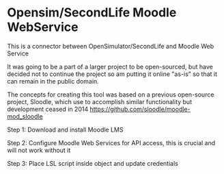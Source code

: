 # Opensim/SecondLife Moodle WebService
This is a connector between OpenSimulator/SecondLife and Moodle Web Service


It was going to be a part of a larger project to be open-sourced, but have decided not to continue the project so am putting it online "as-is" so that it can remain in the public domain. 

The concepts for creating this tool was based on a previous open-source project, Sloodle, which use to accomplish similar functionality but development ceased in 2014 https://github.com/sloodle/moodle-mod_sloodle

Step 1: Download and install Moodle LMS

Step 2: Configure Moodle Web Services for API access, this is crucial and will not work without it

Step 3: Place LSL script inside object and update credentials
